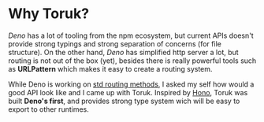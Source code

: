 # Why Toruk?

*Deno* has a lot of tooling from the npm ecosystem, but current APIs doesn't provide strong typings and strong separation of concerns (for file structure). On the other hand, *Deno* has simplified http server a lot, but routing is not out of the box (yet), besides there is really powerful tools such as **URLPattern** which makes it easy to create a routing system.

While Deno is working on [std routing methods](https://jsr.io/@std/http/doc/~/route), I asked my self how would a good API look like and I came up with Toruk. Inspired by [Hono](https://github.com/honojs/hono), Toruk was built **Deno's first**, and provides strong type system wich will be easy to export to other runtimes.
